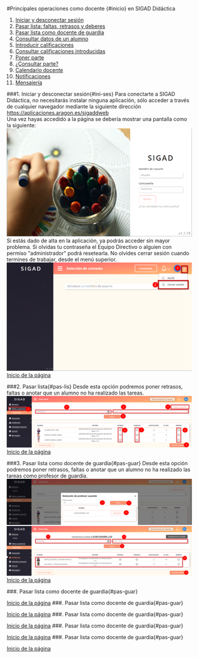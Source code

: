 #Principales operaciones como docente {#inicio} en SIGAD Didáctica

1. [Iniciar y desconectar sesión](#ini-ses)  
2. [Pasar lista: faltas, retrasos y deberes](#pas-lis)    
3. [Pasar lista como docente de guardia](#pas-guar)    
4. [Consultar datos de un alumno](#consultar-datos)  
6. [Introducir calificaciones](#introducir-calificaciones)  
7. [Consultar calificaciones introducidas](#introducir-calificaciones)  
8. [Poner parte](#poner-parte)  
9. [¿Consultar parte?]()  
10. [Calendario docente]()  
11. [Notificaciones]()  
12. [Mensajería](#mensajeria)  

###1. Iniciar y desconectar sesión{#ini-ses}
Para conectarte a SIGAD Didáctica, no necesitarás instalar ninguna aplicación, sólo acceder a través de cualquier navegador mediante la siguiente dirección <https://aplicaciones.aragon.es/sigaddweb>  
Una vez hayas accedido a la página se debería mostrar una pantalla como la siguiente: 
![Loguear](https://raw.githubusercontent.com/catedu/curso-basico-sigad/master/img/didactica/docente/abrir_cerrar/logueo.png)  
Si estás dado de alta en la aplicación, ya podrás acceder sin mayor problema. Si olvidas tu contraseña el Equipo Directivo o alguien con permiso "administrador" podrá resetearla.
No olvides cerrar sesión cuando termines de trabajar, desde el menú superior.
![Cerrar](https://raw.githubusercontent.com/catedu/curso-basico-sigad/master/img/didactica/docente/abrir_cerrar/cierre_sesion.png)
[Inicio de la página](#inicio)

###2. Pasar lista{#pas-lis} 
Desde esta opción podremos poner retrasos, faltas o anotar que un alumno no ha realizado las tareas.  
![Pasar lista](https://raw.githubusercontent.com/catedu/curso-basico-sigad/master/img/didactica/docente/pasar_lista/pasar_lista.png)
[Inicio de la página](#inicio)

###3. Pasar lista como docente de guardia{#pas-guar} 
Desde esta opción podremos poner retrasos, faltas o anotar que un alumno no ha realizado las tareas como profesor de guardia.  
![Pasar lista](https://raw.githubusercontent.com/catedu/curso-basico-sigad/master/img/didactica/docente/pasar_lista_guardia/1_pasar_lista_guardia.png)
![Pasar lista](https://raw.githubusercontent.com/catedu/curso-basico-sigad/master/img/didactica/docente/pasar_lista_guardia/2_pasar_lista_guardia.png)
[Inicio de la página](#inicio)

###. Pasar lista como docente de guardia{#pas-guar} 

[Inicio de la página](#inicio)
###. Pasar lista como docente de guardia{#pas-guar} 

[Inicio de la página](#inicio)
###. Pasar lista como docente de guardia{#pas-guar} 

[Inicio de la página](#inicio)
###. Pasar lista como docente de guardia{#pas-guar} 

[Inicio de la página](#inicio)
###. Pasar lista como docente de guardia{#pas-guar} 

[Inicio de la página](#inicio)